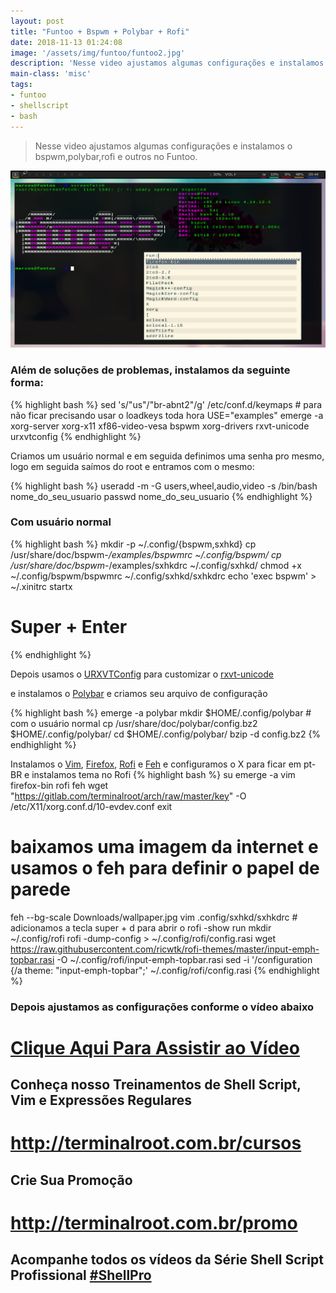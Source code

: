 ```yaml
---
layout: post
title: "Funtoo + Bspwm + Polybar + Rofi"
date: 2018-11-13 01:24:08
image: '/assets/img/funtoo/funtoo2.jpg'
description: 'Nesse video ajustamos algumas configurações e instalamos o bspwm,polybar,rofi e outros no Funtoo.'
main-class: 'misc'
tags:
- funtoo
- shellscript
- bash
---
```


> Nesse video ajustamos algumas configurações e instalamos o bspwm,polybar,rofi e outros no Funtoo.

![Funtoo + Bspwm + Polybar + Rofi](/assets/img/funtoo/funtoo2.jpg "Funtoo + Bspwm + Polybar + Rofi")

### Além de soluções de problemas, instalamos da seguinte forma:

{% highlight bash %}
sed 's/\"us\"/\"br-abnt2\"/g' /etc/conf.d/keymaps # para não ficar precisando usar o loadkeys toda hora
USE="examples" emerge -a xorg-server xorg-x11 xf86-video-vesa bspwm xorg-drivers rxvt-unicode urxvtconfig
{% endhighlight %}

Criamos um usuário normal e em seguida definimos uma senha pro mesmo, logo em seguida saímos do root e entramos com o mesmo:

{% highlight bash %}
useradd -m -G users,wheel,audio,video -s /bin/bash nome_do_seu_usuario
passwd nome_do_seu_usuario
{% endhighlight %}

### Com usuário normal
{% highlight bash %}
mkdir -p ~/.config/{bspwm,sxhkd}
cp /usr/share/doc/bspwm-*/examples/bspwmrc ~/.config/bspwm/
cp /usr/share/doc/bspwm-*/examples/sxhkdrc ~/.config/sxhkd/
chmod +x ~/.config/bspwm/bspwmrc ~/.config/sxhkd/sxhkdrc
echo 'exec bspwm' > ~/.xinitrc
startx
# Super + Enter
{% endhighlight %}

Depois usamos o [URXVTConfig](https://github.com/daedreth/URXVTConfig) para customizar o [rxvt-unicode](http://software.schmorp.de/pkg/rxvt-unicode.html)

e instalamos o [Polybar](https://github.com/jaagr/polybar) e criamos seu arquivo de configuração

{% highlight bash %}
emerge -a polybar
mkdir $HOME/.config/polybar # com o usuário normal
cp /usr/share/doc/polybar/config.bz2 $HOME/.config/polybar/
cd $HOME/.config/polybar/
bzip -d config.bz2
{% endhighlight %}

Instalamos o [Vim](https://vim.org), [Firefox](https://www.mozilla.org/pt-BR/firefox/new/), [Rofi](https://github.com/DaveDavenport/rofi) e [Feh](https://feh.finalrewind.org) e configuramos o X para ficar em pt-BR e instalamos tema no Rofi
{% highlight bash %}
su
emerge -a vim firefox-bin rofi feh
wget "https://gitlab.com/terminalroot/arch/raw/master/key" -O /etc/X11/xorg.conf.d/10-evdev.conf
exit
# baixamos uma imagem da internet e usamos o feh para definir o papel de parede
feh --bg-scale Downloads/wallpaper.jpg
vim .config/sxhkd/sxhkdrc # adicionamos a tecla super + d para abrir o rofi -show run
mkdir ~/.config/rofi
rofi -dump-config > ~/.config/rofi/config.rasi
wget https://raw.githubusercontent.com/ricwtk/rofi-themes/master/input-emph-topbar.rasi -O 
~/.config/rofi/input-emph-topbar.rasi
sed -i '/configuration {/a theme:  "input-emph-topbar";' ~/.config/rofi/config.rasi
{% endhighlight %}

### Depois ajustamos as configurações conforme o vídeo abaixo
# [Clique Aqui Para Assistir ao Vídeo](https://youtu.be/o62vOYSnPVk)

## Conheça nosso Treinamentos de Shell Script, Vim e Expressões Regulares
# <http://terminalroot.com.br/cursos>

## Crie Sua Promoção
# <http://terminalroot.com.br/promo>

## Acompanhe todos os vídeos da **Série Shell Script Profissional** [#ShellPro](http://bit.ly/shell-pro-root)
